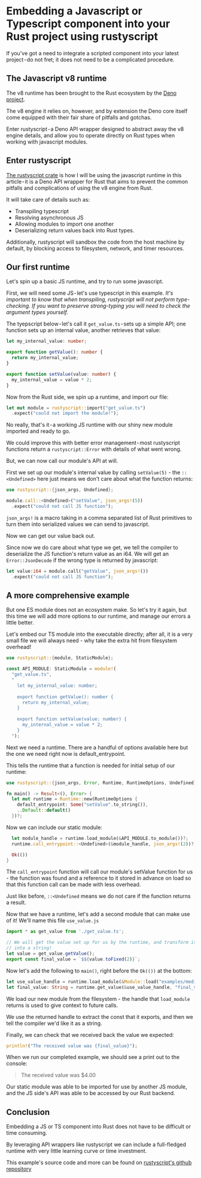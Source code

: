# Embedding a Javascript or Typescript component into your Rust project using rustyscript

If you've got a need to integrate a scripted component into your latest project - do not fret; it does not need to be a complicated procedure.

## The Javascript v8 runtime
The v8 runtime has been brought to the Rust ecosystem by the [Deno project](https://deno.com/).

The v8 engine it relies on, however, and by extension the Deno core itself come equipped with their fair share of pitfalls and gotchas.

Enter rustyscript - a Deno API wrapper designed to abstract away the v8 engine details, and allow you to operate directly on Rust types when working with javascript modules.

## Enter rustyscript
[The rustyscript crate](https://crates.io/crates/rustyscript) is how I will be using the javascript runtime in this article - it is a Deno API wrapper for Rust that aims to prevent the common pitfalls and complications of using the v8 engine from Rust.

It will take care of details such as: 
- Transpiling typescript
- Resolving asynchronous JS
- Allowing modules to import one another
- Deserializing return values back into Rust types.

Additionally, rustyscript will sandbox the code from the host machine by default, by blocking access to filesystem, network, and timer resources.

## Our first runtime

Let's spin up a basic JS runtime, and try to run some javascript.

First, we will need some JS - let's use typescript in this example. *It's important to know that when transpiling, rustyscript will not perform type-checking. If you want to preserve strong-typing you will need to check the argument types yourself.*

The tyepscript below - let's call it `get_value.ts` - sets up a simple API; one function sets up an internal value, another retrieves that value:

```typescript
let my_internal_value: number;

export function getValue(): number {
  return my_internal_value;
}

export function setValue(value: number) {
  my_internal_value = value * 2;
}
```

Now from the Rust side, we spin up a runtime, and import our file:

```rust
let mut module = rustyscript::import("get_value.ts")
  .expect("could not import the module!");
```

No really, that's it - a working JS runtime with our shiny new module imported and ready to go. 

We could improve this with better error management - most rustyscript functions return a `rustyscript::Error` with details of what went wrong.

But, we can now call our module's API at will.

First we set up our module's internal value by calling `setValue(5)` - the `::<Undefined>` here just means we don't care about what the function returns:

```rust
use rustyscript::{json_args, Undefined};

module.call::<Undefined>("setValue", json_args!(5))
  .expect("could not call JS function");
```

`json_args!` is a macro taking in a comma separated list of Rust primitives to
turn them into serialized values we can send to javascript.

Now we can get our value back out. 

Since now we do care about what type we get, we tell the compiler to deserialize the JS function's return value as an i64. We will get an `Error::JsonDecode` if the wrong type is returned by javascript:

```rust
let value:i64 = module.call("getValue", json_args!())
  .expect("could not call JS function");
```

## A more comprehensive example

But one ES module does not an ecosystem make. So let's try it again, but this time we will add more options to our runtime, and manage our errors a little better.

Let's embed our TS module into the executable directly; after all, it is a very small file we will always need - why take the extra hit from filesystem overhead!

```rust
use rustyscript::{module, StaticModule};

const API_MODULE: StaticModule = module!(
  "get_value.ts",
  "
    let my_internal_value: number;
    
    export function getValue(): number {
      return my_internal_value;
    }
    
    export function setValue(value: number) {
      my_internal_value = value * 2;
    }
  ");
```

Next we need a runtime. There are a handful of options available here but the one we need right now is default_entrypoint.

This tells the runtime that a function is needed for initial setup of our runtime:

```rust
use rustyscript::{json_args, Error, Runtime, RuntimeOptions, Undefined};

fn main() -> Result<(), Error> {
  let mut runtime = Runtime::new(RuntimeOptions {
    default_entrypoint: Some("setValue".to_string()),
    ..Default::default()
  })?;
```

Now we can include our static module:

```rust
  let module_handle = runtime.load_module(&API_MODULE.to_module())?;
  runtime.call_entrypoint::<Undefined>(&module_handle, json_args!(2))?;

  Ok(())
}
```

The `call_entrypoint` function will call our module's setValue function for us - the function was found and a reference to it stored in advance on load so that this function call can be made with less overhead.

Just like before, `::<Undefined` means we do not care if the function returns a result.

Now that we have a runtime, let's add a second module that can make use of it! We'll name this file `use_value.js`

```javascript
import * as get_value from './get_value.ts';

// We will get the value set up for us by the runtime, and transform it
// into a string!
let value = get_value.getValue();
export const final_value = `$${value.toFixed(2)}`;
```

Now let's add the following to `main()`, right before the `Ok(())` at the bottom:

```rust
let use_value_handle = runtime.load_module(&Module::load("examples/medium.js")?)?;
let final_value: String = runtime.get_value(&use_value_handle, "final_value")?;
```

We load our new module from the filesystem - the handle that `load_module` returns is used to give context to future calls.

We use the returned handle to extract the const that it exports, and then we tell the compiler we'd like it as a string.

Finally, we can check that we received back the value we expected:

```rust
println!("The received value was {final_value}");
```

When we run our completed example, we should see a print out to the console:

> The received value was $4.00

Our static module was able to be imported for use by another JS module, and the JS side's API was able to be accessed by our Rust backend.

## Conclusion

Embedding a JS or TS component into Rust does not have to be difficult or time consuming.

By leveraging API wrappers like rustyscript we can include a full-fledged runtime with very little learning curve or time investment. 

This example's source code and more can be found on [rustyscript's github repository](https://github.com/rscarson/rustyscript)
